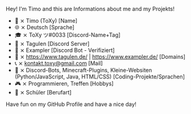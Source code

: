 Hey! 
I'm Timo and this are Informations about me and my Projekts!

- 🧸 ⨯ Timo (ToXy) [Name]
- 🌐 ⨯ Deutsch [Sprache]
- 🎓 ⨯ ToXy ツ#0033 [Discord-Name+Tag]
- 🤝 ⨯ Tagulen [Discord Server]
- 🤖 ⨯ Exampler [Discord Bot - Verifiziert]
- 📌 ⨯ https://www.tagulen.de/ | https://www.exampler.de/ [Domains]
- 📞 ⨯ kontakt.toxy@gmail.com [Mail]
- 💾 ⨯ Discord-Bots, Minecraft-Plugins, Kleine-Websiten (Python/JavaScript, Java, HTML/CSS) [Coding-Projekte/Sprachen]
- 🎮 ⨯ Programmieren, Treffen [Hobbys]
- 🎥 ⨯ Schüler [Berufart]

Have fun on my GitHub Profile and have a nice day!
